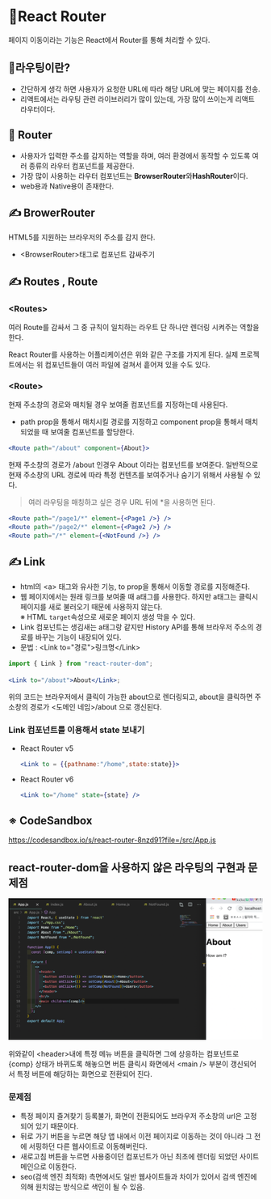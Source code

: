 # 📘React Router

페이지 이동이라는 기능은 React에서 Router를 통해 처리할 수 있다.

## 📌라우팅이란?

- 간단하게 생각 하면 사용자가 요청한 URL에 따라 해당 URL에 맞는 페이지를 전송.
- 리액트에서는 라우팅 관련 라이브러리가 많이 있는데, 가장 많이 쓰이는게 리액트 라우터이다.

## 📌 Router

- 사용자가 입력한 주소를 감지하는 역할을 하며, 여러 환경에서 동작할 수 있도록 여러 종류의 라우터 컴포넌트를 제공한다.
- 가장 많이 사용하는 라우터 컴포넌트는 **BrowserRouter**와**HashRouter**이다.
- web용과 Native용이 존재한다.

## ✍ BrowerRouter

HTML5를 지원하는 브라우저의 주소를 감지 한다.<br />

- \<BrowserRouter>태그로 컴포넌트 감싸주기

## ✍ Routes , Route

### \<Routes>

여러 Route를 감싸서 그 중 규칙이 일치하는 라우트 단 하나만 렌더링 시켜주는 역할을 한다.

React Router를 사용하는 어플리케이션은 위와 같은 구조를 가지게 된다. 실제 프로젝트에서는 위 컴포넌트들이 여러 파일에 걸쳐서 흩어져 있을 수도 있다.

### \<Route>

현재 주소창의 경로와 매치될 경우 보여줄 컴포넌트를 지정하는데 사용된다.

- path prop을 통해서 매치시킬 경로를 지정하고 component prop을 통해서 매치되었을 때 보여줄 컴포넌트를 할당한다.

```jsx
<Route path="/about" component={About}>
```

현재 주소창의 경로가 /about 인경우 About 이라는 컴포넌트를 보여준다. 일반적으로 현재 주소창의 URL 경로에 따라 특정 컨텐츠를 보여주거나 숨기기 위해서 사용될 수 있다.

> 여러 라우팅을 매칭하고 싶은 경우 URL 뒤에 \*을 사용하면 된다.

```jsx
<Route path="/page1/*" element={<Page1 />} />
<Route path="/page2/*" element={<Page2 />} />
<Route path="/*" element={<NotFound />} />
```

## ✍ Link

- html의 \<a> 태그와 유사한 기능, to prop을 통해서 이동할 경로를 지정해준다.
- 웹 페이지에서는 원래 링크를 보여줄 때 a태그를 사용한다. 하지만 a태그는 클릭시 페이지를 새로 불러오기 때문에 사용하지 않는다.<br />
  ※ HTML `target`속성으로 새로운 페이지 생성 막을 수 있다.
- Link 컴포넌트는 생김새는 a태그랑 같지만 History API를 통해 브라우저 주소의 경로를 바꾸는 기능이 내장되어 있다.
- 문법 : \<Link to="경로">링크명\</Link>

```jsx
import { Link } from "react-router-dom";

<Link to="/about">About</Link>;
```

위의 코드는 브라우저에서 클릭이 가능한 about으로 렌더링되고, about을 클릭하면 주소창의 경로가 <도메인 네임>/about 으로 갱신된다.

### Link 컴포넌트를 이용해서 state 보내기

- React Router v5<br />
  ```jsx
  <Link to = {{pathname:"/home",state:state}}>
  ```
- React Router v6<br />
  ```jsx
  <Link to="/home" state={state} />
  ```

## ※ CodeSandbox

https://codesandbox.io/s/react-router-8nzd91?file=/src/App.js

## react-router-dom을 사용하지 않은 라우팅의 구현과 문제점

![](images/react-router.png)

위와같이 \<header>내에 특정 메뉴 버튼을 클릭하면 그에 상응하는 컴포넌트로 {comp} 상태가 바뀌도록 해놓으면 버튼 클릭시 화면에서 \<main /> 부분이 갱신되어서 특정 버튼에 해당하는 화면으로 전환되어 진다.

### 문제점

- 특정 페이지 즐겨찾기 등록불가, 화면이 전환되어도 브라우저 주소창의 url은 고정되어 있기 때문이다.
- 뒤로 가기 버튼을 누르면 해당 앱 내에서 이전 페이지로 이동하는 것이 아니라 그 전에 서핑하던 다른 웹사이트로 이동해버린다.
- 새로고침 버튼을 누르면 사용중이던 컴포넌트가 아닌 최초에 렌더링 되었던 사이트 메인으로 이동한다.
- seo(검색 엔진 최적화) 측면에서도 일반 웹사이트들과 차이가 있어서 검색 엔진에 의해 원치않는 방식으로 색인이 될 수 있음.
